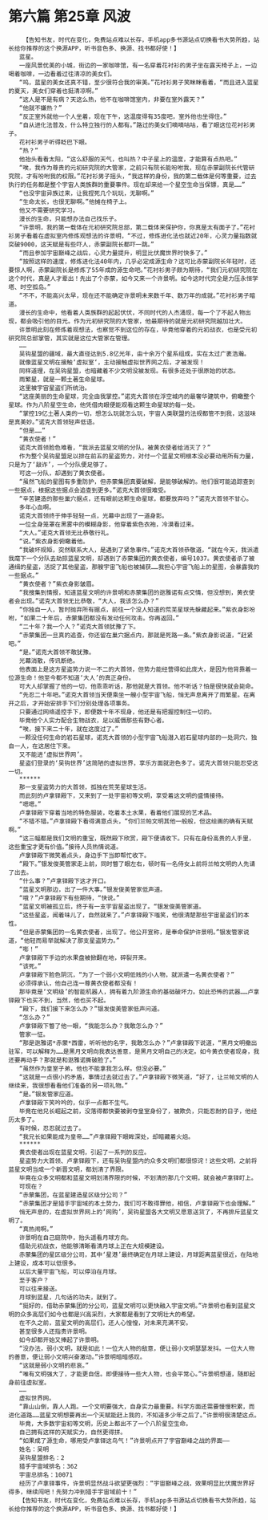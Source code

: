 # 第六篇 第25章 风波
        【告知书友，时代在变化，免费站点难以长存，手机app多书源站点切换看书大势所趋，站长给你推荐的这个换源APP，听书音色多、换源、找书都好使！】
       蓝星。
       一座风景优美的小城，街边的一家咖啡馆，有一名穿着花衬衫的男子坐在露天椅子上，一边喝着咖啡，一边看着过往清凉的美女们。
       “呜，蓝星的美女还真不错，至少很符合我的审美。”花衬衫男子笑眯眯看着，“而且进入蓝星的夏天，美女们穿着也挺清凉啊。”
       “这人是不是有病？天这么热，他不在咖啡馆室内，非要在室外露天？”
       “他就不嫌热？”
       “反正室外就他一个人坐着，现在下午，这温度得有35度吧，室外他也坐得住。”
       “自从进化法普及，什么特立独行的人都有。”路过的美女们嘀嘀咕咕，看了眼这位花衬衫男子。
       花衬衫男子听得眨巴下眼。
       “热？”
       他抬头看看太阳，“这么舒服的天气，也叫热？中子星上的温度，才能算有点热吧。”
       “唉，我作为尊贵的元初研究院的大管家，之前只有院长能吩咐我，现在赤蒙副院长代管研究院，才有吩咐我的权限。”花衬衫男子摇头，“我这样的身份，我的第二载体是何等重要，过去执行的任务都是整个宇宙人类族群的重要事件。现在却来给一个星空生命当保镖，真是……”
       “也没宇宙异族过来，让我捏死几个玩玩，无聊啊。”
       “生命太长，也很无聊啊。”他摊在椅子上。
       他又不需要研究学习。
       漫长的生命，只能想办法自己找乐子。
       “许景明，我的第一载体在元初研究院总部，第二载体来保护你，你真是太有面子了。”花衬衫男子看着在虚拟室内修炼观想法的许景明，“不过，修炼进化法也就近20年，心灵力量指数就突破9000，这天赋是有些吓人，赤蒙副院长都吓一跳。”
       “而且参加宇宙巅峰之战后，心灵力量提升，明显比伏魔世界时快多了。”
       “按照这样的速度，修炼进化法40年内，几乎必定成源生命？这可比赤蒙副院长年轻时，还要惊人啊，赤蒙副院长是修炼了55年成的源生命吧。”花衬衫男子颇为期待，“我们元初研究院在这个时代，真是人才辈出！先出了个赤蒙，如今又来一个许景明。如今这时代完全是力压永恒学塔、时空孤岛。”
       “不不，不能高兴太早，现在还不能确定许景明未来数千年、数万年的成就。”花衬衫男子暗道。
       漫长的生命中，他看着人类族群的起起伏伏，不同时代的人杰涌现，每一个了不起人物出现，都会吸引他的目光。作为元初研究院的大管家，他最期待的就是元初研究院越加壮大。
       许景明此刻在修炼着观想法，也察觉不到这位的存在，毕竟他穿着的元初战衣，也是受元初研究院总部掌管，其实就是这位大管家在管理。
       ……
       吴钩星盟的疆域，最大直径达到5.8亿光年，由十余万个星系组成，实在太过广袤浩瀚。
       就像蓝星文明在接触‘虚拟室‘，主动接触虚拟世界网之后，才被发现！
       同样道理，在吴钩星盟，也暗藏着不少文明没被发现。有很多还处于很原始的状态。
       雨繁星，就是一颗土著生命星球。
       这里被宇宙星盗们所统治。
       “这座美丽的生命星球，完全由我掌控。”诺克大首领在浮空城内的最奢华建筑中，俯瞰整个星球。作为八阶星空生命，他凭借肉眼便能观看这颗生命星球的每一处。
       “掌控19亿土著人类的一切，想怎么玩就怎么玩，宇宙人类联盟的法规都管不到我，这滋味是真美妙。”诺克大首领轻声低语。
       “但是……”
       “黄衣使者！”
       诺克大首领脸色难看，“我派去蓝星文明的分队，被黄衣使者给消灭了？”
       作为整个吴钩星盟足以排在前五的星盗势力，对付一个蓝星文明根本没必要动用所有力量，只是为了‘敲诈’，一个分队便足够了。
       可这一分队，却遇到了黄衣使者。
       “虽然飞船的星图有多重防护，但赤蒙集团真要破解，是能够破解的。他们很可能追踪查到一些据点，根据这些据点会追查到更多。”诺克大首领很难受。
       “辛苦建造的那些巢穴据点，还有眼前这颗生命星球，都要放弃吗？”诺克大首领不甘心。
       多年心血啊。
       诺克大首领终于伸手轻轻一点，光幕中出现了一道身影。
       一位全身笼罩在黑雾中的模糊身影，他穿着紫色衣袍，冷漠看过来。
       “大人。”诺克大首领无比恭敬行礼。
       “说。”紫衣身影俯瞰着他。
       “我破坏规矩，突然联系大人，是遇到了紧急事件。”诺克大首领恭敬道，“就在今天，我派遣我麾下一个分队去劫掠蓝星文明，却遇到了赤蒙集团的黄衣使者，编号1037。黄衣使者杀了被通缉的星盗，活捉了其他星盗，那艘宇宙飞船也被捕获……我担心宇宙飞船上的星图，会暴露我的一些据点。”
       “黄衣使者？”紫衣身影皱眉。
       “我搜集到情报，知道蓝星文明的许景明和赤蒙集团的逖雅诺有点交情，但没想到，黄衣使者会出现。”诺克大首领无比恭敬，“大人，我该怎么办？”
       “你独自一人，暂时抛弃所有据点，前往一个没人知道的荒芜星球先躲藏起来。”紫衣身影吩咐，“如果二十年后，赤蒙集团都没有发动任何攻击。你再返回。”
       “二十年？我一个人？”诺克大首领犹豫了下。
       “赤蒙集团一旦真的追查，你还留在巢穴据点内，那就是死路一条。”紫衣身影说道，“赶紧吧。”
       “是。”诺克大首领不敢犹豫。
       光幕消散，传讯断绝。
       他表面上是这方星盗势力说一不二的大首领，但势力能经营得如此庞大，是因为他背靠着一位源生命！他至今都不知道‘大人’的真正身份。
       可大人却掌握了他的一切，他乖乖听话，那他就是大首领。他不听话？怕是很快就会毙命。
       “先忍二十年吧。”诺克大首领当天便乘坐一艘小型宇宙飞船，悄无声息离开了雨繁星。在离开之后，才开始安排手下们分别处理各项事务。
       只要通过网络遥控手下，即便数十年不现身，他还是有把握控制住一切的。
       毕竟他个人实力配合生物战衣，足以威慑那些有野心者。
       “唉，接下来二十年，就在这度过了。”
       一颗没任何生命的岩石星球，诺克大首领的小型宇宙飞船潜入岩石星球内部的一处洞穴，独自一人，在这居住下来。
       又不能进‘虚拟世界网’。
       星盗们登录的‘吴钩世界’这简陋的虚拟世界，享乐方面就逊色多了。诺克大首领只能忍受这一切。
       ******
       那一支星盗势力的大首领，孤独在荒芜星球生活。
       而此刻的卢拿铎殿下，又来到了一处宇宙初等文明，享受着这文明的盛情接待。
       “嗯嗯。”
       卢拿铎殿下穿着当地的特色服装，吃着本土水果，看着他们展现的艺术品。
       “不错不错。”卢拿铎殿下看得满意点头，“你们兰帕文明其他一般般，但这绘画的确有天赋啊。”
       “这三幅都是我们文明的重宝，既然殿下欣赏，殿下便请收下。只有在身份高贵的人手里，这些重宝才更有价值。”接待人员热情说道。
       卢拿铎殿下微笑着点头，身边手下当即帮忙收下。
       “殿下。”银发俊美管家走上前，同时瞥了眼左右，顿时有一名侍女上前将兰帕文明的人先请了出去。
       “什么事？”卢拿铎殿下这才开口。
       “蓝星文明那边，出了一件大事。”银发俊美管家低声道。
       “哦？”卢拿铎殿下有些期待，“快说。”
       “蓝星文明被孤立后，终于有一支宇宙星盗出现了。“银发俊美管家道。
       “这些星盗，闻着味儿了，自然就来了。”卢拿铎殿下嗤笑，他很清楚那些宇宙星盗们的本性。
       “但是赤蒙集团的一名黄衣使者，出现了。他公开宣称，是奉命保护许景明。”银发管家说道，“他轻而易举就解决了那支星盗势力。”
       “嘭！”
       卢拿铎殿下手边的水果盘被掀翻在地，碎裂开来。
       “该死。”
       卢拿铎殿下脸色阴沉，“为了一个弱小文明低贱的小人物，就派遣一名黄衣使者？”
       必须得承认，他自己连一尊黄衣使者都没有！
       那毕竟是‘文明级’的智能机器人，拥有着九阶源生命的基础破坏力。如此恐怖的武器……卢拿铎殿下也买不到，当然，他也买不起。
       “殿下，我们接下来怎么办？”银发俊美管家低声问道。
       “怎么办？”
       卢拿铎殿下瞥了他一眼，“我能怎么办？我敢怎么办？”
       管家一怔。
       “那是逖雅诺*赤蒙*西雷，听听他的名字，我敢怎么办？”卢拿铎殿下说道，“黑月文明撤出驻军，可以解释为……是黑月文明向我表达善意，是黑月文明自己的决定。如今黄衣使者现身，我还要再动手？那就是和逖雅诺撕破脸了。”
       “虽然作为皇室子弟，他也不能拿我怎么样。但没必要。”
       “这就是一点很小的矛盾，事情过去就过去了。”卢拿铎殿下微笑道，“好了，让兰帕文明的人继续来，我很想看看他们准备的另一项礼物。”
       “是。”银发管家应道。
       卢拿铎殿下笑吟吟的，似乎一点都不生气。
       毕竟在他兄长崛起之前，没落得都快要被剥夺皇室身份了，被欺负，只能忍耐的日子，他经历太多了。
       有时候，忍忍就过去了。
       “我兄长如果能成为皇帝……”卢拿铎殿下眼眸深处，却暗藏着火焰。
       ******
       黄衣使者出现在蓝星文明，引起了一系列的反应。
       星盗势力大首领、卢拿铎殿下，还有吴钩星盟内的众多文明们都很惊诧！这些文明，之前将蓝星文明当成一个新晋文明，都划清了界限。
       毕竟在众多文明都和蓝星文明划清界限的时候，不划清的那几个文明，就会被卢拿铎盯上。
       可现在？
       “赤蒙集团，在蓝星建造星区级分公司？”
       “赤蒙集团才是猎手宇宙域的本土势力，我们可不敢得罪他，相信，卢拿铎殿下也会理解。”
       悄无声息的，在虚拟世界网上的‘网购’，吴钩星盟各大文明又愿意送货了，不再排斥蓝星文明了。
       “真热闹啊。”
       许景明在自己庭院中，抬头遥看月球方向。
       借助元初战衣，他能够清晰看清月球上正在大规模建设。
       赤蒙集团的星区级分公司，其中‘星港’最终确定在月球上建设，月球距离蓝星很近，在陆地上建设，成本可以低很多。
       以后大量宇宙飞船，可以停泊在月球。
       至于客户？
       可以往来接送。
       月球到蓝星，几句话的功夫，就到了。
       “挺好的，借助赤蒙集团的分公司，蓝星文明可以更快融入宇宙文明。”许景明也看到蓝星文明的众多高层们如今也都是兴高采烈，大家都是看到了文明壮大的希望。
       在不久之前，蓝星文明的高层们，还人心惶惶，对未来充满不安。
       甚至很多人还指责许景明。
       如今却都开始又捧起了许景明。
       “没办法，弱小文明，就是如此！一位大人物的敌意，便让弱小文明瑟瑟发抖。一位大人物的善意，便让弱小文明兴奋激动。”许景明暗暗感叹。
       “这就是弱小文明的悲哀。”
       “唯有文明强大了，才能更自信。即便接待一些大人物，也会平常心。”许景明想道，随即起身前往虚拟室。
       ……
       虚拟世界网。
       “靠山山倒，靠人人跑。一个文明要强大，自身实力最重要。科学方面还需要慢慢积累，而进化道路……蓝星文明想要再出一个天赋能赶上我的，不知道多少年之后了。”许景明很清楚这点。
       毕竟，大多数宇宙初等文明，历史上都出不了一个八阶星空生命。
       自己拥有这样的天赋实力，自然更得拼。
       “如果成了源生命，哪用受卢拿铎这鸟气！”许景明点开了宇宙巅峰之战的界面——
       姓名：吴明
       吴钩星盟排名：2
       猎手宇宙域排名：362
       宇宙总排名：10071
       经历了卢拿铎事件，许景明显然战斗欲望更强烈：“宇宙巅峰之战，效果明显比伏魔世界好得多，继续闯吧！先努力冲到猎手宇宙域前十！”
       【告知书友，时代在变化，免费站点难以长存，手机app多书源站点切换看书大势所趋，站长给你推荐的这个换源APP，听书音色多、换源、找书都好使！】